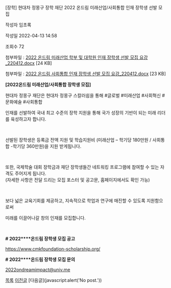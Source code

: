 



[장학] 현대차 정몽구 장학 재단 2022 온드림 미래산업/사회통합 인재 장학생 선발 모집





작성자
임초록


작성일
2022-04-13 14:58


조회수
72


첨부파일 : [2022 온드림 미래산업 학부 및 대학원 인재 장학생 선발 모집 요강\_220412.docx](https://computer.knu.ac.kr/pack/bbs/down.php?f_name=Q0dUVllEX1dYVXRLeBYUbkdLRiY=&o_name=2022온드림미래산업학부및대학원인재장학생선발모집요강_220412.docx&tbl=Site_BBS_25) [24 KB]  

첨부파일 : [2022 온드림 사회통합 인재 장학생 선발 모집 요강\_220412.docx](https://computer.knu.ac.kr/pack/bbs/down.php?f_name=QEdUVllEX1dYVXRLeBYUbkdLRiY=&o_name=2022온드림사회통합인재장학생선발모집요강_220412.docx&tbl=Site_BBS_25) [23 KB]


﻿**[2022****온드림 미래산업****/****사회통합 장학생 모집****]**

현대차 정몽구 재단은 현대차 정몽구 스칼러쉽을 통해 #글로벌 #미래산업 #사회혁신 #문화예술 #사회통합

인재를 선발하여 국내 최고 수준의 장학 지원을 통해 국가 성장의 기반이 되는 미래 리더를 육성하고자 합니다.

 

선발된 장학생은 등록금 전액 지원 및 학습지원비 (미래산업 – 학기당 180만원 / 사회통합 -학기당 360만원)을 지원 받게됩니다.

 

또한, 국제학술 대회 장학금과 재단 장학생들간 네트워킹 프로그램에 참여할 수 있는 자격도 주어지게 됩니다.  
(자세한 사항은 전달 드리는 모집 포스터 및 공고문, 홈페이지에서도 확인 가능)

 

보다 넓은 교육기회를 제공하고, 지속적으로 학업과 연구에 매진할 수 있도록 지원함으로써

미래를 이끌어나갈 창의 인재를 모집합니다. 

 

**# 2022****온드림 장학생 모집 공고**

<https://www.cmkfoundation-scholarship.org/>

**# 2022****온드림 장학생 모집 문의**

[2022ondreamimpact@univ.me](https://mail.knu.ac.kr/webmail/2022ondreamimpact@univ.me)







[목록](https://computer.knu.ac.kr/06_sub/02_sub.html?key=&keyfield=&category=&page=1&bbs_code=Site_BBS_25)
[이전글](https://computer.knu.ac.kr/06_sub/02_sub.html?bbs_cmd=view&page=1&key=&keyfield=&category=&no=3739&bbs_code=Site_BBS_25)
[다음글](javascript:alert('No post.'))




